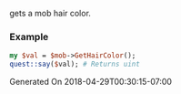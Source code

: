 gets a mob hair color.
### Example

```perl
my $val = $mob->GetHairColor();
quest::say($val); # Returns uint
```


Generated On 2018-04-29T00:30:15-07:00